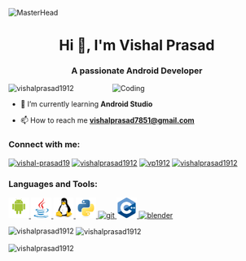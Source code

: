![MasterHead](https://1.bp.blogspot.com/-7A4WynwLsMw/XbBpCXG8fHI/AAAAAAAAMt4/uOa1bpLskYgrwGbllhSu2SDj_Mig8SXJQCLcBGAsYHQ/s1600/2000_600px.gif)
<h1 align="center">Hi 👋, I'm Vishal Prasad</h1>
<h3 align="center">A passionate Android Developer</h3>
<img align="right" alt="Coding" width="300 src="https://i.pinimg.com/originals/50/83/e0/5083e0a2a7dcaae07c142e8b87036a27.gif">

<p align="left"> <img src="https://komarev.com/ghpvc/?username=vishalprasad1912&label=Profile%20views&color=0e75b6&style=flat" alt="vishalprasad1912" /> </p>

- 🌱 I’m currently learning **Android Studio**

- 📫 How to reach me **vishalprasad7851@gmail.com**

<h3 align="left">Connect with me:</h3>
<p align="left">
<a href="https://linkedin.com/in/vishal-prasad19" target="blank"><img align="center" src="https://raw.githubusercontent.com/rahuldkjain/github-profile-readme-generator/master/src/images/icons/Social/linked-in-alt.svg" alt="vishal-prasad19" height="30" width="40" /></a>
<a href="https://instagram.com/vishalprasad1912" target="blank"><img align="center" src="https://raw.githubusercontent.com/rahuldkjain/github-profile-readme-generator/master/src/images/icons/Social/instagram.svg" alt="vishalprasad1912" height="30" width="40" /></a>
<a href="https://www.codechef.com/users/vp1912" target="blank"><img align="center" src="https://cdn.jsdelivr.net/npm/simple-icons@3.1.0/icons/codechef.svg" alt="vp1912" height="30" width="40" /></a>
<a href="https://www.leetcode.com/vishalprasad1912" target="blank"><img align="center" src="https://raw.githubusercontent.com/rahuldkjain/github-profile-readme-generator/master/src/images/icons/Social/leet-code.svg" alt="vishalprasad1912" height="30" width="40" /></a>
</p>

<h3 align="left">Languages and Tools:</h3>
<p align="left"> <a href="https://developer.android.com" target="_blank" rel="noreferrer"> <img src="https://raw.githubusercontent.com/devicons/devicon/master/icons/android/android-original-wordmark.svg" alt="android" width="40" height="40"/> </a> <a href="https://www.java.com" target="_blank" rel="noreferrer"> <img src="https://raw.githubusercontent.com/devicons/devicon/master/icons/java/java-original.svg" alt="java" width="40" height="40"/> </a> <a href="https://www.linux.org/" target="_blank" rel="noreferrer"> <img src="https://raw.githubusercontent.com/devicons/devicon/master/icons/linux/linux-original.svg" alt="linux" width="40" height="40"/> </a> <a href="https://www.python.org" target="_blank" rel="noreferrer"> <img src="https://raw.githubusercontent.com/devicons/devicon/master/icons/python/python-original.svg" alt="python" width="40" height="40"/> </a> <a href="https://git-scm.com/" target="_blank" rel="noreferrer"> <img src="https://www.vectorlogo.zone/logos/git-scm/git-scm-icon.svg" alt="git" width="40" height="40"/> </a> <a href="https://www.w3schools.com/cpp/" target="_blank" rel="noreferrer"> <img src="https://raw.githubusercontent.com/devicons/devicon/master/icons/cplusplus/cplusplus-original.svg" alt="cplusplus" width="40" height="40"/> </a> <a href="https://www.blender.org/" target="_blank" rel="noreferrer"> <img src="https://download.blender.org/branding/community/blender_community_badge_white.svg" alt="blender" width="40" height="40"/> </a> </p>

<p><img align="left" src="https://github-readme-stats.vercel.app/api/top-langs?username=vishalprasad1912&show_icons=true&locale=en&layout=compact" alt="vishalprasad1912" /></p>

<p>&nbsp;<img align="center" src="https://github-readme-stats.vercel.app/api?username=vishalprasad1912&show_icons=true&locale=en" alt="vishalprasad1912" /></p>

<p><img align="center" src="https://github-readme-streak-stats.herokuapp.com/?user=vishalprasad1912&" alt="vishalprasad1912" /></p>
